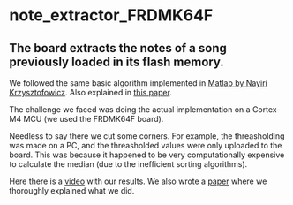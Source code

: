 # note_extractor_FRDMK64F
The board extracts the notes of a song previously loaded in its flash memory.
---

We followed the same basic algorithm implemented in [Matlab by Nayiri Krzysztofowicz](https://www.youtube.com/watch?v=m7FuJaxWD3A). Also explained in [this paper](https://www.sciencedirect.com/science/article/pii/S1877050915020281).

The challenge we faced was doing the actual implementation on a Cortex-M4 MCU (we used the FRDMK64F board).

Needless to say there we cut some corners. For example, the threasholding was made on a PC, and the threasholded values were only uploaded to the  board. This was because it happened to be very computationally expensive to calculate the median (due to the inefficient sorting algorithms).

Here there is a [video](https://drive.google.com/file/d/1OAFdbchQEfe5q50G29sxiyNeZyh-o82t/view?usp=sharing) with our results. We also wrote a [paper](https://drive.google.com/file/d/10mIz4Rfz9Y-ysgHkM1ysG0we1GFYGZyE/view?usp=sharing) where we thoroughly explained what we did.
